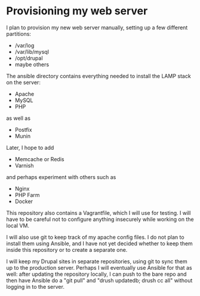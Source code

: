 # Provisioning my web server

I plan to provision my new web server manually, setting up a few different
partitions:

- /var/log
- /var/lib/mysql
- /opt/drupal
- maybe others

The ansible directory contains everything needed to install the LAMP stack on
the server:

- Apache
- MySQL
- PHP

as well as

- Postfix
- Munin

Later, I hope to add

- Memcache or Redis
- Varnish

and perhaps experiment with others such as

- Nginx
- PHP Farm
- Docker

This repository also contains a Vagrantfile, which I will use for testing.  I
will have to be careful not to configure anything insecurely while working on
the local VM.

I will also use git to keep track of my apache config files.  I do not plan to
install them using Ansible, and I have not yet decided whether to keep them
inside this repository or to create a separate one.

I will keep my Drupal sites in separate repositories, using git to sync them
up to the production server.  Perhaps I will eventually use Ansible for that
as well:  after updating the repository locally, I can push to the bare repo
and then have Ansible do a "git pull" and "drush updatedb; drush cc all"
without logging in to the server.
